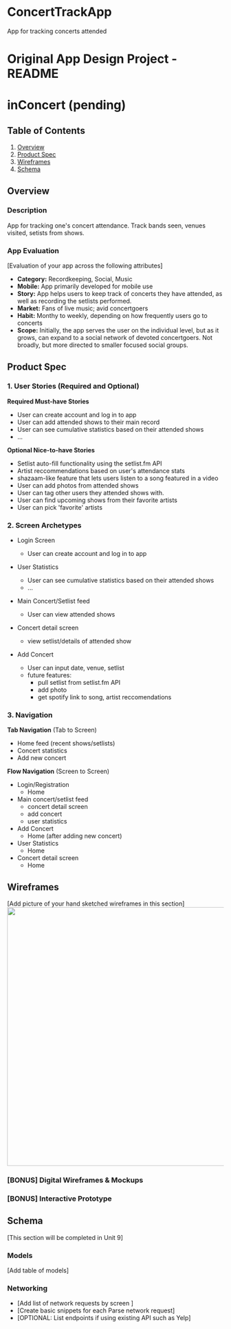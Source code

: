 # ConcertTrackApp
App for tracking concerts attended

Original App Design Project - README
===

# inConcert (pending)

## Table of Contents
1. [Overview](#Overview)
1. [Product Spec](#Product-Spec)
1. [Wireframes](#Wireframes)
2. [Schema](#Schema)

## Overview
### Description
App for tracking one's concert attendance. 
Track bands seen, venues visited, setists from shows.

### App Evaluation
[Evaluation of your app across the following attributes]
- **Category:** Recordkeeping, Social, Music
- **Mobile:** App primarily developed for mobile use
- **Story:** App helps users to keep track of concerts they have attended, as well as recording the setlists performed.
- **Market:** Fans of live music; avid concertgoers
- **Habit:** Monthy to weekly, depending on how frequently users go to concerts
- **Scope:** Initially, the app serves the user on the individual level, but as it grows, can expand to a social network of devoted concertgoers. Not broadly, but more directed to smaller focused social groups.

## Product Spec

### 1. User Stories (Required and Optional)

**Required Must-have Stories**

* User can create account and log in to app
* User can add attended shows to their main record
* User can see cumulative statistics based on their attended shows
* ...

**Optional Nice-to-have Stories**

* Setlist auto-fill functionality using the setlist.fm API
* Artist reccommendations based on user's attendance stats
* shazaam-like feature that lets users listen to a song featured in a video
* User can add photos from attended shows
* User can tag other users they attended shows with.
* User can find upcoming shows from their favorite artists
* User can pick 'favorite' artists

### 2. Screen Archetypes

* Login Screen
   * User can create account and log in to app

* User Statistics
   * User can see cumulative statistics based on their attended shows
   * ...
* Main Concert/Setlist feed
    * User can view attended shows
* Concert detail screen
    * view setlist/details of attended show
* Add Concert
    * User can input date, venue, setlist
    * future features:
        * pull setlist from setlist.fm API
        * add photo
        * get spotify link to song, artist reccomendations
### 3. Navigation

**Tab Navigation** (Tab to Screen)

* Home feed (recent shows/setlists)
* Concert statistics
* Add new concert

**Flow Navigation** (Screen to Screen)

* Login/Registration
   * Home
* Main concert/setlist feed
   * concert detail screen
   * add concert
   * user statistics
* Add Concert
   * Home (after adding new concert)
* User Statistics
   * Home
* Concert detail screen
   * Home

## Wireframes
[Add picture of your hand sketched wireframes in this section]
<img src="YOUR_WIREFRAME_IMAGE_URL" width=600>

### [BONUS] Digital Wireframes & Mockups

### [BONUS] Interactive Prototype

## Schema 
[This section will be completed in Unit 9]
### Models
[Add table of models]
### Networking
- [Add list of network requests by screen ]
- [Create basic snippets for each Parse network request]
- [OPTIONAL: List endpoints if using existing API such as Yelp]
